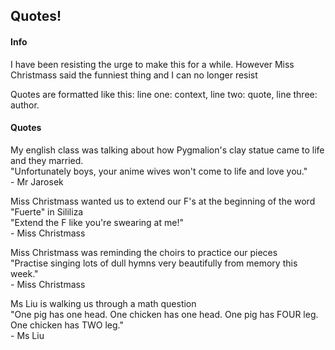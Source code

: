 <body>
  <h2>Quotes!</h2>
  <h4>Info</h4>
  <p>I have been resisting the urge to make this for a while. However Miss Christmass said the funniest thing and I can no longer resist</p>
  <p>Quotes are formatted like this: line one: context, line two: quote, line three: author.</p>
  <h4>Quotes</h4>
  <p>My english class was talking about how Pygmalion's clay statue came to life and they married.<br>"Unfortunately boys, your anime wives won't come to life and love you."<br>- Mr Jarosek</p>
  <p>Miss Christmass wanted us to extend our F's at the beginning of the word "Fuerte" in Sililiza<br>"Extend the F like you're swearing at me!"<br>- Miss Christmass</p>
  <p>Miss Christmass was reminding the choirs to practice our pieces<br>"Practise singing lots of dull hymns very beautifully from memory this week."<br>- Miss Christmass</p>
  <p>Ms Liu is walking us through a math question<br>"One pig has one head. One chicken has one head. One pig has FOUR leg. One chicken has TWO leg."<br>- Ms Liu</p>
</body>